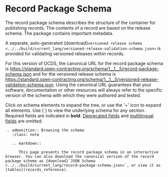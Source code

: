 # Record Package Schema

The record package schema describes the structure of the container for publishing records. The contents of a record are based on the release schema. The package contains important metadata.

A separate, auto-generated {download}`versioned release schema <../../build/current_lang/versioned-release-validation-schema.json>` is provided for validating versioned releases within records.

For this version of OCDS, the canonical URL for the record package schema is <https://standard.open-contracting.org/schema/1__1__5/record-package-schema.json> and for the versioned release schema is <https://standard.open-contracting.org/schema/1__1__5/versioned-release-validation-schema.json>. Using the canonical URL guarantees that your software, documentation or other resources will always refer to the specific version of the schema with which they were authored and tested.

Click on schema elements to expand the tree, or use the '+' icon to expand all elements. Use { } to view the underlying schema for any section. Required fields are indicated in **bold**. [Deprecated fields](../governance/deprecation) and [multilingual fields](../reference/#language) are omitted.

```{eval-rst}
.. admonition:: Browsing the schema
   :class: note

   .. markdown::

      This page presents the record package schema in an interactive browser. You can also download the canonical version of the record package schema as {download}`JSON Schema <../../build/current_lang/record-package-schema.json>`, or view it as [tables](records_reference).
```

<script src="../../_static/docson/public/js/widget.js" data-schema="../../../record-package-schema.json"></script>
